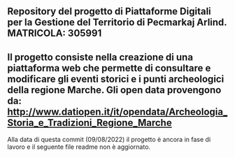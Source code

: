 Repository del progetto di Piattaforme Digitali per la Gestione del Territorio di Pecmarkaj Arlind.
MATRICOLA: 305991
---------------------------------------------------------------------------------------------------
Il progetto consiste nella creazione di una piattaforma web che permette di consultare e modificare
gli eventi storici e i punti archeologici della regione Marche.
Gli open data provengono da: 
  http://www.datiopen.it/it/opendata/Archeologia_Storia_e_Tradizioni_Regione_Marche
---------------------------------------------------------------------------------------------------
Alla data di questa commit (09/08/2022) il progetto è ancora in fase di lavoro e il seguente file
readme non è aggiornato.
